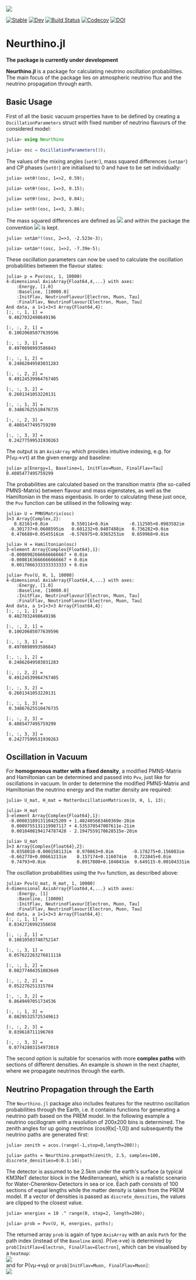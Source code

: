 ![](https://github.com/KM3NeT/Neurthino.jl/raw/master/docs/src/assets/neurthino.png)

[![Stable](https://img.shields.io/badge/docs-stable-blue.svg)](https://KM3NeT.github.io/Neurthino.jl/stable)
[![Dev](https://img.shields.io/badge/docs-dev-blue.svg)](https://KM3NeT.github.io/Neurthino.jl/dev)
[![Build Status](https://github.com/KM3NeT/Neurthino.jl/workflows/CI/badge.svg)](https://github.com/KM3NeT/Neurthino.jl/actions)
[![Codecov](https://codecov.io/gh/KM3NeT/Neurthino.jl/branch/master/graph/badge.svg)](https://codecov.io/gh/KM3NeT/Neurthino.jl)
[![DOI](https://zenodo.org/badge/DOI/10.5281/zenodo.3933364.svg)](https://doi.org/10.5281/zenodo.3933364)


# Neurthino.jl

**The package is currently under development**

**Neurthino.jl** is a package for calculating neutrino oscillation probabilities.
The main focus of the package lies on atmospheric neutrino flux and the neutrino
propagation through earth.

## Basic Usage
First of all the basic vacuum properties have to be defined by creating a
`OscillationParameters` struct with fixed number of neutrino flavours of the 
considered model:

```julia
julia> using Neurthino

julia> osc = OscillationParameters(3);
```

The values of the mixing angles (`setθ!`), mass squared differences (`setΔm²`)
and CP phases (`setδ!`) are initialised to 0 and have to be set individually:

```
julia> setθ!(osc, 1=>2, 0.59);

julia> setθ!(osc, 1=>3, 0.15);

julia> setθ!(osc, 2=>3, 0.84);

julia> setδ!(osc, 1=>3, 3.86);
```

The mass squared differences are defined as <img src="https://render.githubusercontent.com/render/math?math=\Delta_{ij}=m_i^2-m_j^2"> and
within the package the convention <img src="https://render.githubusercontent.com/render/math?math=\forall%20i%3Cj:m_i%3Cm_j"> is kept.

```
julia> setΔm²!(osc, 2=>3, -2.523e-3);

julia> setΔm²!(osc, 1=>2, -7.39e-5);
```

These oscillation parameters can now be used to calculate the oscillation
probabilities between the flavour states: 

```
julia> p = Pνν(osc, 1, 10000)
4-dimensional AxisArray{Float64,4,...} with axes:
    :Energy, [1.0]
    :Baseline, [10000.0]
    :InitFlav, NeutrinoFlavour[Electron, Muon, Tau]
    :FinalFlav, NeutrinoFlavour[Electron, Muon, Tau]
And data, a 1×1×3×3 Array{Float64,4}:
[:, :, 1, 1] =
 0.4027032498649196

[:, :, 2, 1] =
 0.10020685077639596

[:, :, 3, 1] =
 0.4970898993586843

[:, :, 1, 2] =
 0.24862049503031283

[:, :, 2, 2] =
 0.49124539964767405

[:, :, 3, 2] =
 0.2601341053220131

[:, :, 1, 3] =
 0.34867625510476735

[:, :, 2, 3] =
 0.4085477495759299

[:, :, 3, 3] =
 0.24277599531930263
```

The output is an `AxisArray` which provides intuitive indexing, e.g.
for P(νμ→ντ) at the given energy and baseline:

```
julia> p[Energy=1, Baseline=1, InitFlav=Muon, FinalFlav=Tau]
0.4085477495759299
```

The probabilities are calculated based on the transition matrix 
(the so-called PMNS-Matrix) between flavour and mass eigenstates,
as well as the Hamiltonian in the mass eigenbasis. In order to calculating these 
just once, the `Pνν` function can be utilised in the following way:

```
julia> U = PMNSMatrix(osc)
3×3 Array{Complex,2}:
   0.82161+0.0im         0.550114+0.0im        -0.112505+0.0983582im
 -0.301737+0.0608595im   0.601232+0.0407488im   0.736282+0.0im      
  0.476688+0.0545516im  -0.576975+0.0365253im   0.659968+0.0im

julia> H = Hamiltonian(osc)
3-element Array{Complex{Float64},1}:
 -0.0008902666666666667 + 0.0im
 -0.0008163666666666667 + 0.0im
  0.0017066333333333333 + 0.0im

julia> Pνν(U, H, 1, 10000)
4-dimensional AxisArray{Float64,4,...} with axes:
    :Energy, [1.0]
    :Baseline, [10000.0]
    :InitFlav, NeutrinoFlavour[Electron, Muon, Tau]
    :FinalFlav, NeutrinoFlavour[Electron, Muon, Tau]
And data, a 1×1×3×3 Array{Float64,4}:
[:, :, 1, 1] =
 0.4027032498649196

[:, :, 2, 1] =
 0.10020685077639596

[:, :, 3, 1] =
 0.4970898993586843

[:, :, 1, 2] =
 0.24862049503031283

[:, :, 2, 2] =
 0.49124539964767405

[:, :, 3, 2] =
 0.2601341053220131

[:, :, 1, 3] =
 0.34867625510476735

[:, :, 2, 3] =
 0.4085477495759299

[:, :, 3, 3] =
 0.24277599531930263
```

## Oscillation in Vacuum

For **homogeneous matter with a fixed density**, a modified PMNS-Matrix
and Hamiltonian can be determined and passed into `Pνν`, just like for
oscillations in vacuum. In order to determine the modified PMNS-Matrix and
Hamiltonian the neutrino energy and the matter density are required: 

```
julia> U_mat, H_mat = MatterOscillationMatrices(U, H, 1, 13);

julia> H_mat
3-element Array{Complex{Float64},1}:
 -0.0008318913110425209 + 1.402405683460369e-20im 
  0.0009755131119987117 + 4.535370547007611e-21im 
  0.0018408194174787428 - 2.1947559170628515e-20im

julia> U_mat
3×3 Array{Complex{Float64},2}:
  0.0358018-0.000158113im  0.970863+0.0im       -0.178275+0.156083im
 -0.662778+0.00661213im    0.157174+0.116074im   0.722845+0.0im
  0.74793+0.0im            0.0917808+0.104043im  0.649115-0.00104331im
```

The oscillation probabilities using the `Pνν` function, as described above:

```
julia> Pνν(U_mat, H_mat, 1, 10000)
4-dimensional AxisArray{Float64,4,...} with axes:
    :Energy, [1]
    :Baseline, [10000]
    :InitFlav, NeutrinoFlavour[Electron, Muon, Tau]
    :FinalFlav, NeutrinoFlavour[Electron, Muon, Tau]
And data, a 1×1×3×3 Array{Float64,4}:
[:, :, 1, 1] =
 0.8342726992356658

[:, :, 2, 1] =
 0.10810503748752147

[:, :, 3, 1] =
 0.057622263276811116

[:, :, 1, 2] =
 0.08277404351083649

[:, :, 2, 2] =
 0.052276251315704

[:, :, 3, 2] =
 0.8649497051734536

[:, :, 1, 3] =
 0.08295325725349613

[:, :, 2, 3] =
 0.839618711196769

[:, :, 3, 3] =
 0.07742803154973019

```

The second option is suitable for scenarios with more **complex paths** with
sections of different densities. An example is shown in the next chapter, where
we propagate neutrinos through the earth.

## Neutrino Propagation through the Earth

The `Neurthino.jl` package also includes features for the neutrino oscillation probabilities
through the Earth, i.e. it contains functions for generating a neutrino path based on the
PREM model. In the following example a neutrino oscillogram with a resolution of 200x200 bins
is determined. The zenith angles for up going neutrinos (cos(θ)ϵ[-1,0]) and 
subsequently the neutrino paths are generated first:

```
julia> zenith = acos.(range(-1,stop=0,length=200));

julia> paths = Neurthino.prempath(zenith, 2.5, samples=100, discrete_densities=0:0.1:14);
```

The detector is assumed to be 2.5km under the earth's surface (a typical KM3NeT
detector block in the Mediterranean), which is a realistic scenario for
Water-Cherenkov-Detectors in sea or ice. Each path consists of 100 sections of
equal lengths while the matter density is taken from the PREM model.
If a vector of densities is passed as `discrete_densities`, the values are 
clipped to the closest value.

```
julia> energies = 10 .^ range(0, stop=2, length=200);

julia> prob = Pνν(U, H, energies, paths);
```
The returned array `prob` is again of type `AxisArray` with an axis `Path` for the path index (instead of the `Baseline` axis).
P(νe&#8594;νe) is determined by `prob[InitFlav=Electron, FinalFlav=Electron]`, which can be visualised by a `heatmap`:<br />
![](https://github.com/KM3NeT/Neurthino.jl/raw/master/docs/src/assets/earth_prob_elel.png) <br />
and for P(νμ&#8594;νμ) or `prob[InitFlav=Muon, FinalFlav=Muon]`:<br />
![](https://github.com/KM3NeT/Neurthino.jl/raw/master/docs/src/assets/earth_prob_mumu.png)
<!-- ```@index -->
<!-- ``` -->
<!--  -->
<!-- ```@autodocs -->
<!-- Modules = [Neurthino] -->
<!-- ``` -->
